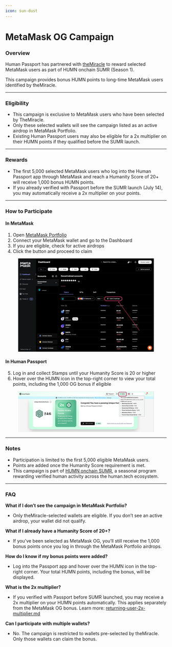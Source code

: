```yaml
---
icon: sun-dust
---
```


# MetaMask OG Campaign

### Overview

Human Passport has partnered with [theMiracle](https://themiracle.io) to reward selected MetaMask users as part of HUMN onchain SUMR (Season 1).

This campaign provides bonus HUMN points to long-time MetaMask users identified by theMiracle.

***

### Eligibility

* This campaign is exclusive to MetaMask users who have been selected by TheMiracle.
* Only these selected wallets will see the campaign listed as an active airdrop in MetaMask Portfolio.
* Existing Human Passport users may also be eligible for a 2x multiplier on their HUMN points if they qualified before the SUMR launch.

***

### Rewards

* The first 5,000 selected MetaMask users who log into the Human Passport app through MetaMask and reach a Humanity Score of 20+ will receive 1,000 bonus HUMN points.
* If you already verified with Passport before the SUMR launch (July 14), you may automatically receive a 2x multiplier on your points.

***

### How to Participate

#### In MetaMask

1. Open [MetaMask Portfolio](https://portfolio.metamask.io/)
2. Connect your MetaMask wallet and go to the Dashboard
3. If you are eligible, check for active airdrops
4. Click the button and proceed to claim

<figure><img src="../../.gitbook/assets/image.png" alt=""><figcaption></figcaption></figure>

#### In Human Passport

5. Log in and collect Stamps until your Humanity Score is 20 or higher
6. Hover over the HUMN icon in the top-right corner to view your total points, including the 1,000 OG bonus if eligible

<figure><img src="../../.gitbook/assets/Screenshot 2025-08-25 at 16.07.04.png" alt=""><figcaption></figcaption></figure>

***

### Notes

* Participation is limited to the first 5,000 eligible MetaMask users.
* Points are added once the Humanity Score requirement is met.
* This campaign is part of [HUMN onchain SUMR](https://support.passport.xyz/passport-knowledge-base/humn-points-program/welcome-to-humn-onchain-sumr-season-1), a seasonal program rewarding verified human activity across the human.tech ecosystem.

***

### FAQ

**What if I don’t see the campaign in MetaMask Portfolio?**

* Only theMiracle-selected wallets are eligible. If you don’t see an active airdrop, your wallet did not qualify.&#x20;

**What if I already have a Humanity Score of 20+?**

* If you've been selected as MetaMask OG, you’ll still receive the 1,000 bonus points once you log in through the MetaMask Portfolio airdrops.&#x20;

**How do I know if my bonus points were added?**

* Log into the Passport app and hover over the HUMN icon in the top-right corner. Your total HUMN points, including the bonus, will be displayed.

**What is the 2x multiplier?**

* If you verified with Passport before SUMR launched, you may receive a 2x multiplier on your HUMN points automatically. This applies separately from the MetaMask OG bonus. Learn more: [returning-user-2x-multiplier.md](returning-user-2x-multiplier.md "mention")

**Can I participate with multiple wallets?**

* No. The campaign is restricted to wallets pre-selected by theMiracle. Only those wallets can claim the bonus.
